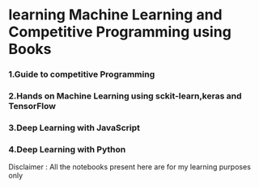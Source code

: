 # learning Machine Learning and Competitive Programming using Books
### 1.Guide to competitive Programming
### 2.Hands on Machine Learning using sckit-learn,keras and TensorFlow
### 3.Deep Learning with JavaScript
### 4.Deep Learning with Python

Disclaimer : All the notebooks present here are for my learning purposes only 
